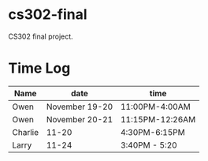 # cs302-final
CS302 final project.

# Time Log
|Name|date|time|
|----|----|----|
|Owen|November 19-20|11:00PM-4:00AM|
|Owen|November 20-21|11:15PM-12:26AM|
|Charlie| 11-20 | 4:30PM-6:15PM|
|Larry| 11-24 | 3:40PM - 5:20|
